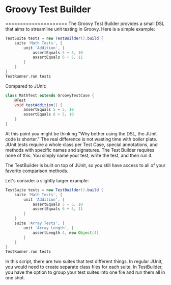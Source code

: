 # Groovy Test Builder 
=====================
The Groovy Test Builder provides a small DSL that aims to streamline unit testing in Groovy.
Here is a simple example:
```groovy
TestSuite tests = new TestBuilder().build {
    suite 'Math Tests', {
        unit 'Addition', {
            assertEquals 5 + 5, 10
            assertEquals 6 + 5, 11
        }
    }
}
TestRunner.run tests
```

Compared to JUnit:

```groovy
class MathTest extends GroovyTestCase {
    @Test
    void testAddition() {
        assertEquals 5 + 5, 10
        assertEquals 6 + 5, 10
    }
}
```
At this point you might be thinking "Why bother using the DSL, the JUnit code is shorter." The real difference is
not wasting time with boiler plate. JUnit tests require a whole class per Test Case, special annotations, and methods with
specific names and signatures. The Test Builder requires none of this. You simply name your test, write the test, and then run it.

The TestBuilder is built on top of JUnit, so you still have access to all of your favorite comparison methods.

Let's consider a slightly larger example:
```groovy
TestSuite tests = new TestBuilder().build {
    suite 'Math Tests', {
        unit 'Addition', {
            assertEquals 5 + 5, 10
            assertEquals 6 + 5, 11
        }
    }
    suite 'Array Tests', {
        unit 'Array Length', {
            assertLength 4, new Object[4]
        }
    }
}
TestRunner.run tests
```

In this script, there are two suites that test different things. In regular JUnit, you would need to create separate
class files for each suite. In TestBuilder, you have the option to group your test suites into one file and run them all
in one shot.